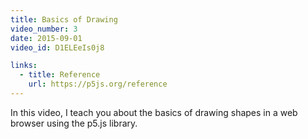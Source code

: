 ```yaml
---
title: Basics of Drawing
video_number: 3
date: 2015-09-01
video_id: D1ELEeIs0j8

links:
  - title: Reference
    url: https://p5js.org/reference
---
```


In this video, I teach you about the basics of drawing shapes in a web browser using the p5.js library.
